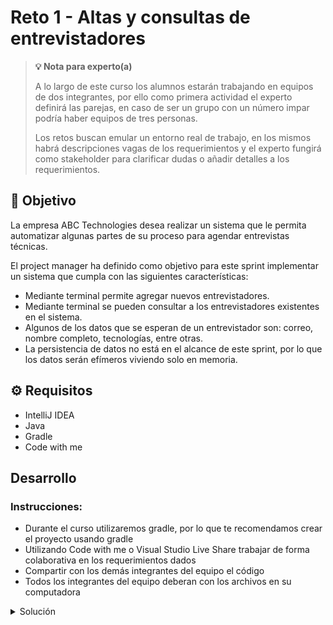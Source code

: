 # Reto 1 - Altas y consultas de entrevistadores

> **💡 Nota para experto(a)**
>
> A lo largo de este curso los alumnos estarán trabajando en equipos de dos integrantes, por ello como primera actividad el experto definirá las parejas, en caso de ser un grupo con un número impar podría haber equipos de tres personas.
>
> Los retos buscan emular un entorno real de trabajo, en los mismos habrá descripciones vagas de los requerimientos y el experto fungirá como stakeholder para clarificar dudas o añadir detalles a los requerimientos.

## :dart: Objetivo

La empresa ABC Technologies desea realizar un sistema que le permita automatizar algunas partes de su proceso para
agendar entrevistas técnicas.

El project manager ha definido como objetivo para este sprint implementar un sistema que cumpla con las siguientes
características:

- Mediante terminal permite agregar nuevos entrevistadores.
- Mediante terminal se pueden consultar a los entrevistadores existentes en el sistema.
- Algunos de los datos que se esperan de un entrevistador son: correo, nombre completo, tecnologías, entre otras.
- La persistencia de datos no está en el alcance de este sprint, por lo que los datos serán efímeros viviendo solo en
  memoria.

## ⚙ Requisitos

- IntelliJ IDEA
- Java
- Gradle
- Code with me

## Desarrollo

### Instrucciones:

- Durante el curso utilizaremos gradle, por lo que te recomendamos crear el proyecto usando gradle
- Utilizando Code with me o Visual Studio Live Share trabajar de forma colaborativa en los requerimientos dados
- Compartir con los demás integrantes del equipo el código
- Todos los integrantes del equipo deberan con los archivos en su computadora

<details>
  <summary>Solución</summary>

1. En nuestro menu mostramos las opciones para dar de alta y consultar un entrevistador.
2. En este archivo solo vive la logica del menu, dejando la logica propia del proceso de alta o consulta en nuestro
   archivo `Interviewer.java`

`Menu.java`

```java
package com.test.interviewer;

import java.util.ArrayList;
import java.util.Scanner;

public class Menu {
    Scanner sc;

    public Menu() {
        sc = new Scanner(System.in);
        Interviewer.data = new ArrayList<Interviewer>();

        showMainMenu();
    }

    public void showMainMenu() {
        int option = 0;

        while (option != 3) {
            System.out.println("Seleccione la operacion a realizar:");
            System.out.println("1. Dar de alta un entrevistador");
            System.out.println("2. Consultar un entrevistador");
            System.out.println("3. Salir");

            option = sc.nextInt();
            sc.nextLine();

            switch (option) {
                case 1:
                    addInterviewer();
                    break;
                case 2:
                    searchInterviewer();
                    break;
            }
        }
        ;

        System.out.println("Programa terminado");
    }

    public void addInterviewer() {
        System.out.println("Ingrese el nombre del entrevistador: ");
        String name = sc.nextLine();
        System.out.println("Ingrese el apellido del entrevistador: ");
        String lastName = sc.nextLine();
        System.out.println("Ingrese el email del entrevistador: ");
        String email = sc.nextLine();
        System.out.println("El entrevistador se encuentra activo? (1=Si/2=No)");
        Boolean isActive = sc.nextInt() == 1;
        sc.nextLine();

        Interviewer interviewer = new Interviewer(name, lastName, email, isActive);
        interviewer.add();

        System.out.println(interviewer.toString());
    }

    public void searchInterviewer() {
        System.out.println("Ingrese el email del entrevistador a consultar:");
        String email = sc.nextLine();

        Interviewer interviewer = Interviewer.getByEmail(email);

        if (interviewer != null) {
            System.out.println("Entrevistador encontrado:");
            System.out.println(interviewer.toString());
        } else {
            System.out.println("Entrevistador no encontrado");
        }
    }

    public static void main(String[] args) {
        new Menu();
    }
}
```

1. Nuestro método `save` se encarga de guardar el nuevo entrevistador dentro del arreglo de entrevistadores.
2. El método `getByEmail` permite buscar entrevistadores existentes.

`Interviewer.java`

```java
package com.test.interviewer;

import java.io.*;
import java.util.ArrayList;

public class Interviewer implements Serializable {
    static ArrayList<Interviewer> data;

    int id;
    String name;
    String lastName;
    String email;
    Boolean isActive;

    public Interviewer(
            String name,
            String lastName,
            String email,
            Boolean isActive
    ) {
        this.id = data.size() + 1;
        this.name = name;
        this.lastName = lastName;
        this.email = email;
        this.isActive = isActive;
    }

    public Interviewer add() {
        data.add(this);
        return this;
    }

    public void save(
            String name,
            String lastName,
            String email,
            Boolean isActive
    ) {
        if (!name.equals(""))
            this.name = name;

        if (!lastName.equals(""))
            this.lastName = lastName;

        if (!email.equals(""))
            this.email = email;

        this.isActive = isActive;

        data.add(this);
    }

    public static Interviewer getByEmail(String email) {
        for (Interviewer interviewer : data) {
            if (interviewer.email.equals(email))
                return interviewer;
        }

        return null;
    }

    @Override
    public String toString() {
        return "\nID: " + this.id +
                "\nName: " + this.name +
                "\nLast Name: " + this.lastName +
                "\nEmail: " + this.email +
                "\nIs Active: " + this.isActive + "\n";
    }
}

```

</details>




